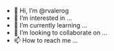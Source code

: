- 👋 Hi, I’m @rvalerog
- 👀 I’m interested in ...
- 🌱 I’m currently learning ...
- 💞️ I’m looking to collaborate on ...
- 📫 How to reach me ...

<!---
rvalerog/rvalerog is a ✨ special ✨ repository because its `README.md` (this file) appears on your GitHub profile.
You can click the Preview link to take a look at your changes.
--->

